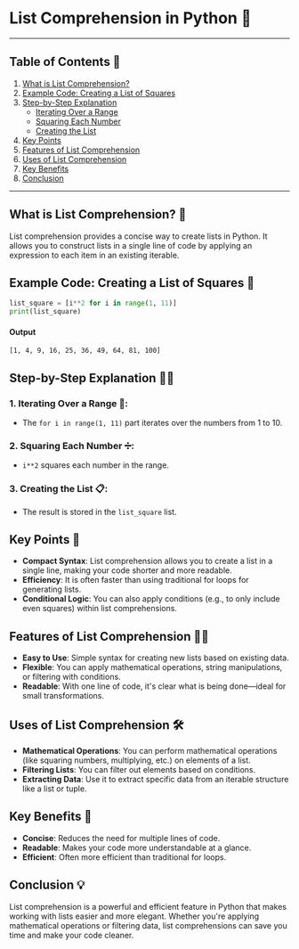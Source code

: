 # List Comprehension in Python 📝
---

## Table of Contents 📑
1. [What is List Comprehension?](#what-is-list-comprehension)
2. [Example Code: Creating a List of Squares](#example-code-creating-a-list-of-squares)
3. [Step-by-Step Explanation](#step-by-step-explanation)
   - [Iterating Over a Range](#iterating-over-a-range)
   - [Squaring Each Number](#squaring-each-number)
   - [Creating the List](#creating-the-list)
4. [Key Points](#key-points)
5. [Features of List Comprehension](#features-of-list-comprehension)
6. [Uses of List Comprehension](#uses-of-list-comprehension)
7. [Key Benefits](#key-benefits)
8. [Conclusion](#conclusion)


---
## What is List Comprehension? 🤔
List comprehension provides a concise way to create lists in Python. It allows you to construct lists in a single line of code by applying an expression to each item in an existing iterable.

## Example Code: Creating a List of Squares 🔢
```python
list_square = [i**2 for i in range(1, 11)]
print(list_square)
```
#### Output
`[1, 4, 9, 16, 25, 36, 49, 64, 81, 100]`

## Step-by-Step Explanation 🚶‍♂️

### 1. Iterating Over a Range 🔄:
- The `for i in range(1, 11)` part iterates over the numbers from 1 to 10.

### 2. Squaring Each Number ➗:
- `i**2` squares each number in the range.

### 3. Creating the List 📋:
- The result is stored in the `list_square` list.

## Key Points 📝

- **Compact Syntax**: List comprehension allows you to create a list in a single line, making your code shorter and more readable.
- **Efficiency**: It is often faster than using traditional for loops for generating lists.
- **Conditional Logic**: You can also apply conditions (e.g., to only include even squares) within list comprehensions.

## Features of List Comprehension 🧑‍💻

- **Easy to Use**: Simple syntax for creating new lists based on existing data.
- **Flexible**: You can apply mathematical operations, string manipulations, or filtering with conditions.
- **Readable**: With one line of code, it's clear what is being done—ideal for small transformations.

## Uses of List Comprehension 🛠️

- **Mathematical Operations**: You can perform mathematical operations (like squaring numbers, multiplying, etc.) on elements of a list.
- **Filtering Lists**: You can filter out elements based on conditions.
- **Extracting Data**: Use it to extract specific data from an iterable structure like a list or tuple.

## Key Benefits 🌟

- **Concise**: Reduces the need for multiple lines of code.
- **Readable**: Makes your code more understandable at a glance.
- **Efficient**: Often more efficient than traditional for loops.

## Conclusion 💡

List comprehension is a powerful and efficient feature in Python that makes working with lists easier and more elegant. Whether you're applying mathematical operations or filtering data, list comprehensions can save you time and make your code cleaner.

